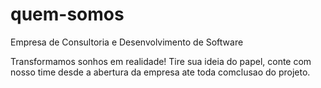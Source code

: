 # quem-somos
Empresa de Consultoria e Desenvolvimento de Software

Transformamos sonhos em realidade! Tire sua ideia do papel, conte com nosso time desde a abertura da empresa ate toda comclusao do projeto.
